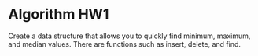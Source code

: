 # Algorithm HW1

Create a data structure that allows you to quickly find minimum, maximum, and median values.
There are functions such as insert, delete, and find.
